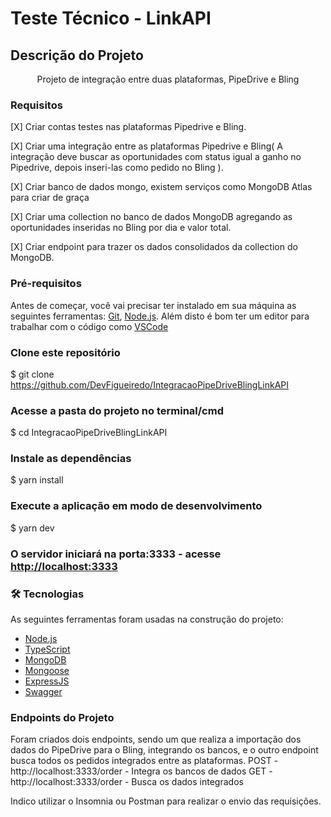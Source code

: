 # Teste Técnico - LinkAPI

## Descrição do Projeto
<p align="center">Projeto de integração entre duas plataformas, PipeDrive e Bling</p>


### Requisitos

[X] Criar contas testes nas plataformas Pipedrive e Bling.

[X] Criar uma integração entre as plataformas Pipedrive e Bling( A integração deve buscar as oportunidades com status igual a ganho no Pipedrive, depois inseri-las como pedido no Bling ).

[X] Criar banco de dados mongo, existem serviços como MongoDB Atlas para criar de graça

[X] Criar uma collection no banco de dados MongoDB agregando as oportunidades inseridas no Bling por dia e valor total.

[X] Criar endpoint para trazer os dados consolidados da collection do MongoDB.


### Pré-requisitos
Antes de começar, você vai precisar ter instalado em sua máquina as seguintes ferramentas:
[Git](https://git-scm.com), [Node.js](https://nodejs.org/en/). 
Além disto é bom ter um editor para trabalhar com o código como [VSCode](https://code.visualstudio.com/)


### Clone este repositório
$ git clone <https://github.com/DevFigueiredo/IntegracaoPipeDriveBlingLinkAPI>

### Acesse a pasta do projeto no terminal/cmd
$ cd IntegracaoPipeDriveBlingLinkAPI

### Instale as dependências
$ yarn install

### Execute a aplicação em modo de desenvolvimento
$ yarn dev

### O servidor iniciará na porta:3333 - acesse <http://localhost:3333> 


### 🛠 Tecnologias

As seguintes ferramentas foram usadas na construção do projeto:

- [Node.js](https://nodejs.org/en/)
- [TypeScript](https://www.typescriptlang.org/)
- [MongoDB](https://www.mongodb.com/pt-br)
- [Mongoose](https://mongoosejs.com/)
- [ExpressJS](https://expressjs.com/)
- [Swagger](https://swagger.io/)


### Endpoints do Projeto 
Foram criados dois endpoints, sendo um que realiza a importação dos dados do PipeDrive para o Bling, integrando os bancos, e o outro endpoint busca todos os pedidos integrados entre as plataformas.
POST - http://localhost:3333/order - Integra os bancos de dados
GET - http://localhost:3333/order - Busca os dados integrados

Indico utilizar o Insomnia ou Postman para realizar o envio das requisições.


